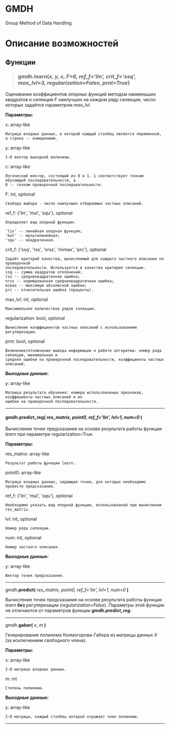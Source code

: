 # GMDH
Group Method of Data Handling

# Описание возможностей

##  Функции


>### gmdh.learn(*x, y, c, F=6, ref_f='lin', crit_f='ssq', max_lvl=3, regularization=False, prnt=True*)

Оценивание коэффициентов опорных функций методом наименьших квадратов и селекция *F* наилучших на каждом 
ряду селекции, число которых задаётся параметром *max_lvl*.

**Параметры:** 

x: array-like

    Матрица входных данных, в которой каждый столбец является переменной, а строка -- измерением.   
                
y: array-like

    1-D вектор выходной величины.
                
c: array-like

    Логический вектор, состоящий из 0 и 1. 1 соответствует точкам обучающей последовательности, а
    0 -- точкам проверочной последовательности.
                
F: int, optional

    Свобода выбора - число наилучших отбираемых частных описаний.
                
ref_f: {'lin', 'mul', 'squ'}, optional

    Определяет вид опорной функции:
    
    'lin' -- линейная опорная функция; 
    'mul' -- мультилинейная;
    'squ' -- квадратичная.
                
crit_f: {'ssq', 'rss', 'nrss', 'mimax', 'prc'}, optional

    Задаёт критерий качества, вычисляемый для каждого частного описания по проверочной 
    последовательности. Используется в качестве критерия селекции.
    ssq -- сумма квадратов отклонений;
    rss -- среднеквадратичная ошибка;
    nrss -- нормированная среднеквадратичная ошибка;
    mimax -- максимум абсолютной ошибки;
    prc -- относительная ошибка (проценты).
                
max_lvl: int, optional

    Максимальное количествов рядов селекции.
                
regularization: bool, optional

    Вычисление коэффициентов частных описаний с использованием регуляризации.
                
prnt: bool, optional

    Включение/отключение вывода информации о работе алгоритма: номер ряда селекции, минимальная и 
    средняя ошибки на проверочной последовательности, коэффициенты частных описаний.

**Выходные данные:**

y: array-like

    Матрица результата обучения: номера использованных признаков, коэффициенты частных описаний и их
    ошибки на проверочной последовательности.
    
---    

#### gmdh.**predict_reg(** *res_matrix, point0, ref_f='lin', lvl=1, num=0* **)**

Вычисление точек предсказания на основе результата работы функции *learn* при параметре regularization=True.

**Параметры:**

res_matrix: array-like

    Результат работы функции learn.
                
point0: array-like

    Матрица входных данных, задающая точки, для которых необходимо провести предсказание.
                
ref_f: {'lin', 'mul', 'squ'}, optional

    Необходимо указать вид опорной функции, использованной при вычислении res_matrix.
                
lvl: int, optional

    Номер ряда селекции.
                
num: int, optional

    Номер частного описания.
                
**Выходные данные:**

y: array-like

    Вектор точек предсказания.
                
---

gmdh.**predict(** *res_matrix, point0, ref_f='lin', lvl=1, num=0* **)**

Вычисление точек предсказания на основе результата работы функции *learn* **без** регуляризации (*regularization=False*). Параметры этой функции не отличаются от параметров функции ***gmdh.predict_reg***.

---

gmdh.**gabor(** *x, m* **)**

Генерирование полинома Колмогорова-Габора из матрицы данных $X$ (за исключением свободного члена).

**Параметры:**

x: array-like

    2-D матрица входных данных.
                
m: int

    Стeпень полинома.
                    
**Выходные данные:**

y: array-like

    2-D матрица, каждый столбец которой отражает член полинома.        

---
